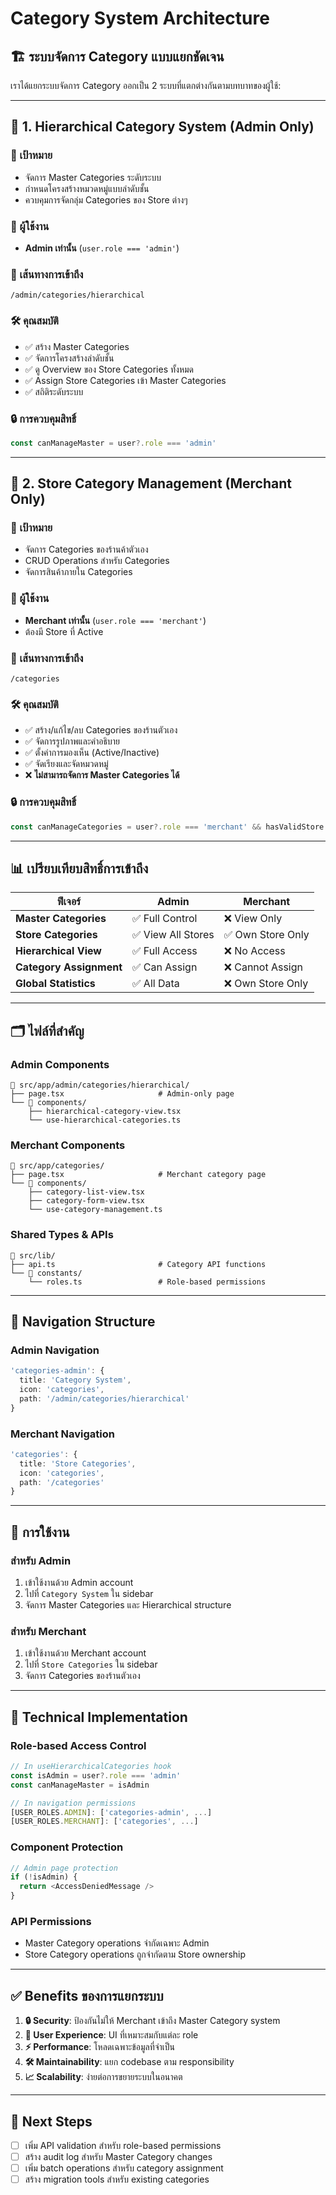 # Category System Architecture

## 🏗️ **ระบบจัดการ Category แบบแยกชัดเจน**

เราได้แยกระบบจัดการ Category ออกเป็น 2 ระบบที่แตกต่างกันตามบทบาทของผู้ใช้:

---

## 🔐 **1. Hierarchical Category System (Admin Only)**

### **🎯 เป้าหมาย**
- จัดการ Master Categories ระดับระบบ
- กำหนดโครงสร้างหมวดหมู่แบบลำดับชั้น
- ควบคุมการจัดกลุ่ม Categories ของ Store ต่างๆ

### **👥 ผู้ใช้งาน**
- **Admin เท่านั้น** (`user.role === 'admin'`)

### **📍 เส้นทางการเข้าถึง**
```
/admin/categories/hierarchical
```

### **🛠️ คุณสมบัติ**
- ✅ สร้าง Master Categories
- ✅ จัดการโครงสร้างลำดับชั้น  
- ✅ ดู Overview ของ Store Categories ทั้งหมด
- ✅ Assign Store Categories เข้า Master Categories
- ✅ สถิติระดับระบบ

### **🔒 การควบคุมสิทธิ์**
```typescript
const canManageMaster = user?.role === 'admin'
```

---

## 🏪 **2. Store Category Management (Merchant Only)**

### **🎯 เป้าหมาย**
- จัดการ Categories ของร้านค้าตัวเอง
- CRUD Operations สำหรับ Categories
- จัดการสินค้าภายใน Categories

### **👥 ผู้ใช้งาน**
- **Merchant เท่านั้น** (`user.role === 'merchant'`)
- ต้องมี Store ที่ Active

### **📍 เส้นทางการเข้าถึง**
```
/categories
```

### **🛠️ คุณสมบัติ**
- ✅ สร้าง/แก้ไข/ลบ Categories ของร้านตัวเอง
- ✅ จัดการรูปภาพและคำอธิบาย
- ✅ ตั้งค่าการมองเห็น (Active/Inactive)
- ✅ จัดเรียงและจัดหมวดหมู่
- ❌ **ไม่สามารถจัดการ Master Categories ได้**

### **🔒 การควบคุมสิทธิ์**
```typescript
const canManageCategories = user?.role === 'merchant' && hasValidStore
```

---

## 📊 **เปรียบเทียบสิทธิ์การเข้าถึง**

| ฟีเจอร์ | Admin | Merchant |
|---------|--------|----------|
| **Master Categories** | ✅ Full Control | ❌ View Only |
| **Store Categories** | ✅ View All Stores | ✅ Own Store Only |
| **Hierarchical View** | ✅ Full Access | ❌ No Access |
| **Category Assignment** | ✅ Can Assign | ❌ Cannot Assign |
| **Global Statistics** | ✅ All Data | ❌ Own Store Only |

---

## 🗂️ **ไฟล์ที่สำคัญ**

### **Admin Components**
```
📁 src/app/admin/categories/hierarchical/
├── page.tsx                     # Admin-only page
└── 📁 components/
    ├── hierarchical-category-view.tsx
    └── use-hierarchical-categories.ts
```

### **Merchant Components**
```
📁 src/app/categories/
├── page.tsx                     # Merchant category page
└── 📁 components/
    ├── category-list-view.tsx
    ├── category-form-view.tsx
    └── use-category-management.ts
```

### **Shared Types & APIs**
```
📁 src/lib/
├── api.ts                       # Category API functions
└── 📁 constants/
    └── roles.ts                 # Role-based permissions
```

---

## 🔄 **Navigation Structure**

### **Admin Navigation**
```typescript
'categories-admin': {
  title: 'Category System',
  icon: 'categories',
  path: '/admin/categories/hierarchical'
}
```

### **Merchant Navigation**
```typescript
'categories': {
  title: 'Store Categories',
  icon: 'categories', 
  path: '/categories'
}
```

---

## 🚀 **การใช้งาน**

### **สำหรับ Admin**
1. เข้าใช้งานด้วย Admin account
2. ไปที่ `Category System` ใน sidebar
3. จัดการ Master Categories และ Hierarchical structure

### **สำหรับ Merchant**
1. เข้าใช้งานด้วย Merchant account
2. ไปที่ `Store Categories` ใน sidebar  
3. จัดการ Categories ของร้านตัวเอง

---

## 🔧 **Technical Implementation**

### **Role-based Access Control**
```typescript
// In useHierarchicalCategories hook
const isAdmin = user?.role === 'admin'
const canManageMaster = isAdmin

// In navigation permissions
[USER_ROLES.ADMIN]: ['categories-admin', ...]
[USER_ROLES.MERCHANT]: ['categories', ...]
```

### **Component Protection**
```typescript
// Admin page protection
if (!isAdmin) {
  return <AccessDeniedMessage />
}
```

### **API Permissions**
- Master Category operations จำกัดเฉพาะ Admin
- Store Category operations ถูกจำกัดตาม Store ownership

---

## ✅ **Benefits ของการแยกระบบ**

1. **🔒 Security**: ป้องกันไม่ให้ Merchant เข้าถึง Master Category system
2. **🎯 User Experience**: UI ที่เหมาะสมกับแต่ละ role
3. **⚡ Performance**: โหลดเฉพาะข้อมูลที่จำเป็น
4. **🛠️ Maintainability**: แยก codebase ตาม responsibility
5. **📈 Scalability**: ง่ายต่อการขยายระบบในอนาคต

---

## 📝 **Next Steps**

- [ ] เพิ่ม API validation สำหรับ role-based permissions
- [ ] สร้าง audit log สำหรับ Master Category changes
- [ ] เพิ่ม batch operations สำหรับ category assignment
- [ ] สร้าง migration tools สำหรับ existing categories
